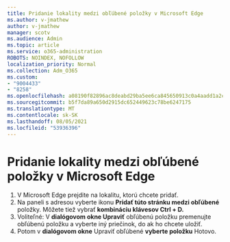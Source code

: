 ```yaml
---
title: Pridanie lokality medzi obľúbené položky v Microsoft Edge
ms.author: v-jmathew
author: v-jmathew
manager: scotv
ms.audience: Admin
ms.topic: article
ms.service: o365-administration
ROBOTS: NOINDEX, NOFOLLOW
localization_priority: Normal
ms.collection: Adm_O365
ms.custom:
- "9004433"
- "8258"
ms.openlocfilehash: a08190f82896ac8deabd29ba5ee6ca845650913c0a4aadd1a2cd3239d27b8a8d
ms.sourcegitcommit: b5f7da89a650d2915dc652449623c78be6247175
ms.translationtype: MT
ms.contentlocale: sk-SK
ms.lasthandoff: 08/05/2021
ms.locfileid: "53936396"
---
```

# <a name="add-a-site-to-your-favorites-in-microsoft-edge"></a>Pridanie lokality medzi obľúbené položky v Microsoft Edge

1. V Microsoft Edge prejdite na lokalitu, ktorú chcete pridať.
2. Na paneli s adresou vyberte ikonu **Pridať túto stránku medzi obľúbené** položky. Môžete tiež vybrať **kombináciu klávesov Ctrl + D.**
3. Voliteľné: V **dialógovom okne Upraviť** obľúbenú položku premenujte obľúbenú položku a vyberte iný priečinok, do ak ho chcete uložiť.
4. Potom v **dialógovom okne** Upraviť obľúbené **vyberte položku** Hotovo.
